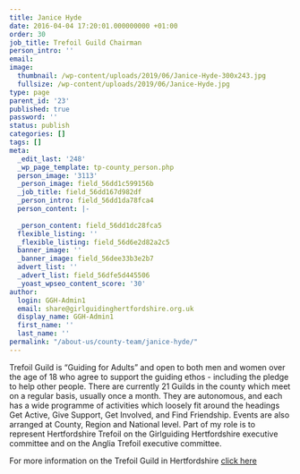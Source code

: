 ```yaml
---
title: Janice Hyde
date: 2016-04-04 17:20:01.000000000 +01:00
order: 30
job_title: Trefoil Guild Chairman
person_intro: ''
email:
image:
  thumbnail: /wp-content/uploads/2019/06/Janice-Hyde-300x243.jpg
  fullsize: /wp-content/uploads/2019/06/Janice-Hyde.jpg
type: page
parent_id: '23'
published: true
password: ''
status: publish
categories: []
tags: []
meta:
  _edit_last: '248'
  _wp_page_template: tp-county_person.php
  person_image: '3113'
  _person_image: field_56dd1c599156b
  _job_title: field_56dd167d982df
  _person_intro: field_56dd1da78fca4
  person_content: |-
    
  _person_content: field_56dd1dc28fca5
  flexible_listing: ''
  _flexible_listing: field_56d6e2d82a2c5
  banner_image: ''
  _banner_image: field_56dee33b3e2b7
  advert_list: ''
  _advert_list: field_56dfe5d445506
  _yoast_wpseo_content_score: '30'
author:
  login: GGH-Admin1
  email: share@girlguidinghertfordshire.org.uk
  display_name: GGH-Admin1
  first_name: ''
  last_name: ''
permalink: "/about-us/county-team/janice-hyde/"
---
```

Trefoil Guild is “Guiding for Adults” and open to both men and women over the age of 18 who agree to support the guiding ethos - including the pledge to help other people. There are currently 21 Guilds in the county which meet on a regular basis, usually once a month. They are autonomous, and each has a wide programme of activities which loosely fit around the headings Get Active, Give Support, Get Involved, and Find Friendship. Events are also arranged at County, Region and National level. Part of my role is to represent Hertfordshire Trefoil on the Girlguiding Hertfordshire executive committee and on the Anglia Trefoil executive committee.

For more information on the Trefoil Guild in Hertfordshire <a href="https://www.dropbox.com/s/jnrgnz62bauv1zo/County%20Trefoil%20Guild%20Information.pdf?dl=0" target="_blank" rel="noopener">click here</a>
